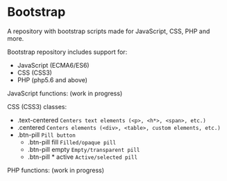 # Bootstrap
A repository with bootstrap scripts made for JavaScript, CSS, PHP and more.

Bootstrap repository includes support for:
- JavaScript (ECMA6/ES6)
- CSS (CSS3)
- PHP (php5.6 and above)

JavaScript functions:
(work in progress)

CSS (CSS3) classes:
- .text-centered `Centers text elements (<p>, <h*>, <span>, etc.)`
- .centered `Centers elements (<div>, <table>, custom elements, etc.)`
- .btn-pill `Pill button`
  - .btn-pill fill `Filled/opaque pill`
  - .btn-pill empty `Empty/transparent pill`
  - .btn-pill * active `Active/selected pill`

PHP functions:
(work in progress)
